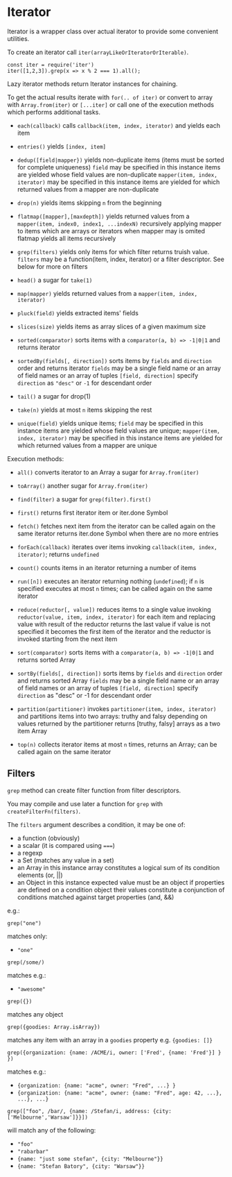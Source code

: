 Iterator
========

Iterator is a wrapper class over actual iterator to provide some convenient utilities.

To create an iterator call `iter(arrayLikeOrIteratorOrIterable)`.

```
const iter = require('iter')
iter([1,2,3]).grep(x => x % 2 === 1).all();
```

Lazy iterator methods return Iterator instances for chaining.

To get the actual results iterate with `for(.. of iter)` or convert to array with `Array.from(iter)`
or `[...iter]` or call one of the execution methods which performs additional tasks.

- `each(callback)`
   calls `callback(item, index, iterator)` and yields each item

- `entries()`
  yields `[index, item]`

- `dedup([field|mapper})`
  yields non-duplicate items (items must be sorted for complete uniqueness)
  `field` may be specified in this instance items are yielded whose field
  values are non-duplicate 
  `mapper(item, index, iterator)` may be specified in this instance items
  are yielded for which returned values from a mapper are non-duplicate

- `drop(n)`
  yields items skipping `n` from the beginning

- `flatmap([mapper],[maxdepth])`
  yields returned values from a `mapper(item, index0, index1, ...indexN)` 
  recursively applying mapper to items which are arrays or iterators
  when mapper may is omited flatmap yields all items recursively

- `grep(filters)`
  yields only items for which filter returns truish value.
  `filters` may be a function(item, index, iterator) or a filter descriptor.
  See below for more on filters

- `head()`
  a sugar for `take(1)`

- `map(mapper)`
  yields returned values from a `mapper(item, index, iterator)`

- `pluck(field)`
  yields extracted items' fields

- `slices(size)`
  yields items as array slices of a given maximum size

- `sorted(comparator)`
  sorts items with a `comparator(a, b) => -1|0|1` and returns iterator

- `sortedBy(fields[, direction])`
  sorts items by `fields` and `direction` order and returns iterator
  `fields` may be a single field name or an array of field names
  or an array of tuples `[field, direction]`
  specify `direction` as `"desc"` or `-1` for descendant order

- `tail()`
  a sugar for drop(1)

- `take(n)`
  yields at most `n` items skipping the rest

- `unique(field)`
  yields unique items; `field` may be specified in this instance items are
  yielded whose field values are unique;
  `mapper(item, index, iterator)` may be specified in this instance items
  are yielded for which returned values from a mapper are unique

Execution methods:

- `all()`
  converts iterator to an Array a sugar for `Array.from(iter)`

- `toArray()`
  another sugar for `Array.from(iter)`

- `find(filter)`
  a sugar for `grep(filter).first()`

- `first()`
  returns first iterator item or iter.done Symbol

- `fetch()`
  fetches next item from the iterator
  can be called again on the same iterator
  returns iter.done Symbol when there are no more entries

- `forEach(callback)`
  iterates over items invoking `callback(item, index, iterator)`; returns `undefined`

- `count()`
  counts items in an iterator returning a number of items

- `run([n])`
  executes an iterator returning nothing (`undefined`);
  if `n` is specified executes at most `n` times;
  can be called again on the same iterator

- `reduce(reductor[, value])`
  reduces items to a single value invoking
  `reductor(value, item, index, iterator)`
  for each item and replacing value with result of the reductor
  returns the last value if value is not specified it becomes the first item
  of the iterator and the reductor is invoked starting from the next item

- `sort(comparator)`
  sorts items with a `comparator(a, b) => -1|0|1` and returns sorted Array

- `sortBy(fields[, direction])`
  sorts items by `fields` and `direction` order and returns sorted Array
  `fields` may be a single field name or an array of field names
  or an array of tuples `[field, direction]`
  specify `direction` as "desc" or -1 for descendant order

- `partition(partitioner)`
  invokes `partitioner(item, index, iterator)` and partitions items into
  two arrays: truthy and falsy depending on values returned by the partitioner
  returns [truthy, falsy] arrays as a two item Array

- `top(n)`
  collects iterator items at most `n` times, returns an Array;
  can be called again on the same iterator


Filters
-------

`grep` method can create filter function from filter descriptors.

You may compile and use later a function for `grep` with `createFilterFn(filters)`.

The `filters` argument describes a condition, it may be one of:

- a function (obviously)
- a scalar (it is compared using `===`)
- a regexp
- a Set (matches any value in a set)
- an Array
  in this instance array constitutes a logical sum of its condition elements (or, ||)
- an Object
  in this instance expected value must be an object
  if properties are defined on a condition object their values constitute a conjunction
  of conditions matched against target properties (and, &&)


e.g.:

```
grep("one")
```

matches only:

- `"one"`


```
grep(/some/)
```

matches e.g.:

- `"awesome"`


```
grep({})
```

matches any object


```
grep({goodies: Array.isArray})
```

matches any item with an array in a `goodies` property e.g. `{goodies: []}`


```
grep({organization: {name: /ACME/i, owner: ['Fred', {name: 'Fred'}] } })
```

matches e.g.:

- `{organization: {name: "acme", owner: "Fred", ...} }`
- `{organization: {name: "acme", owner: {name: "Fred", age: 42, ...}, ...}, ...}`


 `grep(["foo", /bar/, {name: /Stefan/i, address: {city: ['Melbourne','Warsaw']}}])`

 will match any of the following:

 - `"foo"`
 - `"rabarbar"`
 - `{name: "just some stefan", {city: "Melbourne"}}`
 - `{name: "Stefan Batory", {city: "Warsaw"}}`

